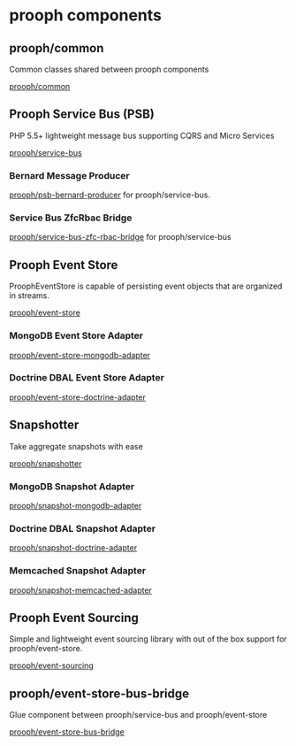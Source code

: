 # prooph components

## prooph/common

Common classes shared between prooph components

[prooph/common](https://github.com/prooph/common)

## Prooph Service Bus (PSB)

PHP 5.5+ lightweight message bus supporting CQRS and Micro Services

[prooph/service-bus](https://github.com/prooph/service-bus)

### Bernard Message Producer

[prooph/psb-bernard-producer](https://github.com/prooph/psb-bernard-producer) for prooph/service-bus.

### Service Bus ZfcRbac Bridge

[prooph/service-bus-zfc-rbac-bridge](https://github.com/prooph/service-bus-zfc-rbac-bridge) for prooph/service-bus

## Prooph Event Store

ProophEventStore is capable of persisting event objects that are organized in streams.

[prooph/event-store](https://github.com/prooph/event-store)

### MongoDB Event Store Adapter

[prooph/event-store-mongodb-adapter](https://github.com/prooph/event-store-mongodb-adapter)

### Doctrine DBAL Event Store Adapter

[prooph/event-store-doctrine-adapter](https://github.com/prooph/event-store-doctrine-adapter)

## Snapshotter

Take aggregate snapshots with ease

[prooph/snapshotter](https://github.com/prooph/snapshotter)

### MongoDB Snapshot Adapter

[prooph/snapshot-mongodb-adapter](https://github.com/prooph/snapshot-mongodb-adapter)

### Doctrine DBAL Snapshot Adapter

[prooph/snapshot-doctrine-adapter](https://github.com/prooph/snapshot-doctrine-adapter)

### Memcached Snapshot Adapter

[prooph/snapshot-memcached-adapter](https://github.com/prooph/snapshot-memcached-adapter)

## Prooph Event Sourcing

Simple and lightweight event sourcing library with out of the box support for prooph/event-store.

[prooph/event-sourcing](https://github.com/prooph/event-sourcing)

## prooph/event-store-bus-bridge

Glue component between prooph/service-bus and prooph/event-store

[prooph/event-store-bus-bridge](https://github.com/prooph/event-store-bus-bridge)

